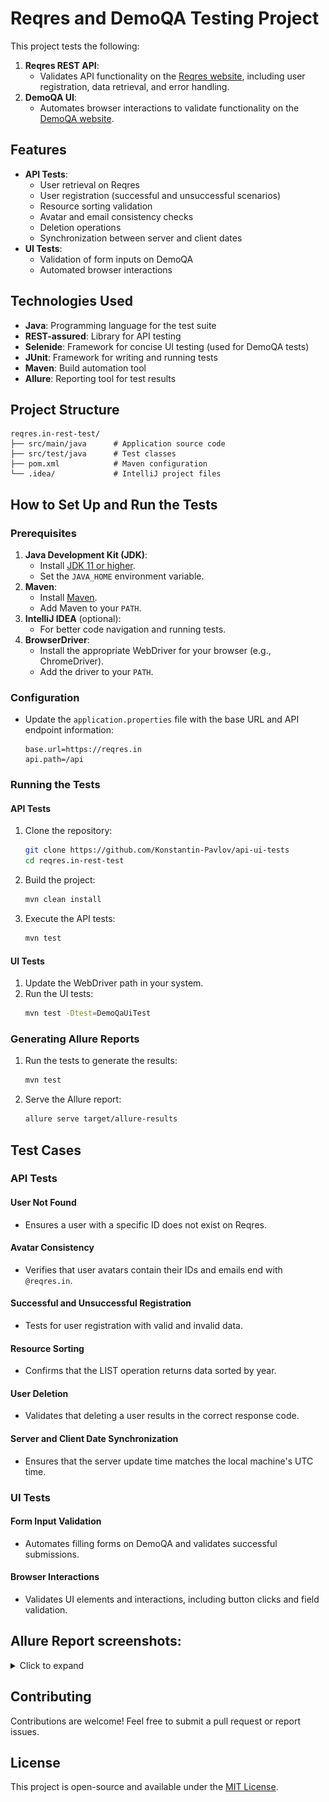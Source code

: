 # Reqres and DemoQA Testing Project

This project tests the following:

1. **Reqres REST API**:
    - Validates API functionality on the [Reqres website](https://reqres.in/), including user registration, data retrieval, and error handling.
2. **DemoQA UI**:
    - Automates browser interactions to validate functionality on the [DemoQA website](https://demoqa.com/).

## Features

- **API Tests**:
    - User retrieval on Reqres
    - User registration (successful and unsuccessful scenarios)
    - Resource sorting validation
    - Avatar and email consistency checks
    - Deletion operations
    - Synchronization between server and client dates
- **UI Tests**:
    - Validation of form inputs on DemoQA
    - Automated browser interactions

## Technologies Used

- **Java**: Programming language for the test suite
- **REST-assured**: Library for API testing
- **Selenide**: Framework for concise UI testing (used for DemoQA tests)
- **JUnit**: Framework for writing and running tests
- **Maven**: Build automation tool
- **Allure**: Reporting tool for test results

## Project Structure

```
reqres.in-rest-test/
├── src/main/java      # Application source code
├── src/test/java      # Test classes
├── pom.xml            # Maven configuration
└── .idea/             # IntelliJ project files
```

## How to Set Up and Run the Tests

### Prerequisites

1. **Java Development Kit (JDK)**:
    - Install [JDK 11 or higher](https://www.oracle.com/java/technologies/javase-downloads.html).
    - Set the `JAVA_HOME` environment variable.
2. **Maven**:
    - Install [Maven](https://maven.apache.org/download.cgi).
    - Add Maven to your `PATH`.
3. **IntelliJ IDEA** (optional):
    - For better code navigation and running tests.
4. **BrowserDriver**:
    - Install the appropriate WebDriver for your browser (e.g., ChromeDriver).
    - Add the driver to your `PATH`.

### Configuration

- Update the `application.properties` file with the base URL and API endpoint information:
  ```properties
  base.url=https://reqres.in
  api.path=/api
  ```

### Running the Tests

#### API Tests
1. Clone the repository:
   ```bash
   git clone https://github.com/Konstantin-Pavlov/api-ui-tests
   cd reqres.in-rest-test
   ```

2. Build the project:
   ```bash
   mvn clean install
   ```

3. Execute the API tests:
   ```bash
   mvn test
   ```

#### UI Tests
1. Update the WebDriver path in your system.
2. Run the UI tests:
   ```bash
   mvn test -Dtest=DemoQaUiTest
   ```

### Generating Allure Reports

1. Run the tests to generate the results:
   ```bash
   mvn test
   ```

2. Serve the Allure report:
   ```bash
   allure serve target/allure-results
   ```

## Test Cases

### API Tests

#### User Not Found
- Ensures a user with a specific ID does not exist on Reqres.

#### Avatar Consistency
- Verifies that user avatars contain their IDs and emails end with `@reqres.in`.

#### Successful and Unsuccessful Registration
- Tests for user registration with valid and invalid data.

#### Resource Sorting
- Confirms that the LIST<RESOURCE> operation returns data sorted by year.

#### User Deletion
- Validates that deleting a user results in the correct response code.

#### Server and Client Date Synchronization
- Ensures that the server update time matches the local machine's UTC time.

### UI Tests

#### Form Input Validation
- Automates filling forms on DemoQA and validates successful submissions.

#### Browser Interactions
- Validates UI elements and interactions, including button clicks and field validation.

## Allure Report screenshots:

<details>
  <summary>Click to expand</summary>

![Allure Report Screenshot 1](screenshots/allure_report_1.jpg)

![Allure Report Screenshot 2](screenshots/allure_report_2.jpg)

</details>

## Contributing

Contributions are welcome! Feel free to submit a pull request or report issues.

## License

This project is open-source and available under the [MIT License](LICENSE).
